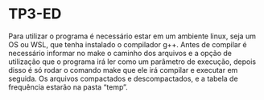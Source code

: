 # TP3-ED
Para utilizar o programa é necessário estar em um ambiente linux, seja um OS ou WSL, que tenha instalado o compilador g++. Antes de compilar é necessário informar no make o caminho dos arquivos e a opção de utilização que o programa irá ler como um parâmetro de execução, depois disso é só rodar o comando make que ele irá compilar e executar em seguida. Os arquivos compactados e descompactados, e a tabela de frequência estarão na pasta “temp”.